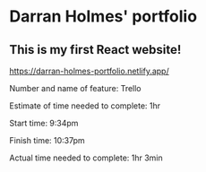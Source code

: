 # Darran Holmes' portfolio

## This is my first React website!

https://darran-holmes-portfolio.netlify.app/

Number and name of feature: Trello

Estimate of time needed to complete: 1hr

Start time: 9:34pm

Finish time: 10:37pm

Actual time needed to complete: 1hr 3min
